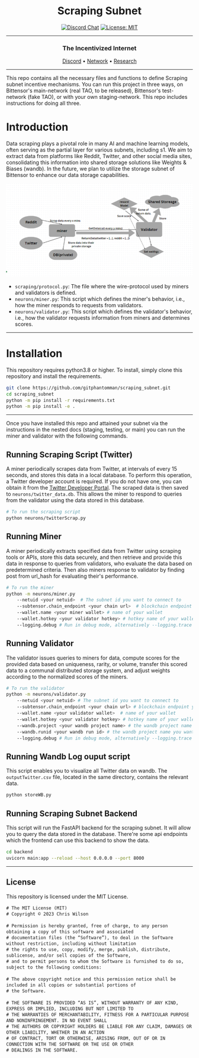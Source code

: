 
<div align="center">

# **Scraping Subnet** <!-- omit in toc -->
[![Discord Chat](https://img.shields.io/discord/308323056592486420.svg)](https://discord.gg/bittensor)
[![License: MIT](https://img.shields.io/badge/License-MIT-yellow.svg)](https://opensource.org/licenses/MIT) 

---

### The Incentivized Internet <!-- omit in toc -->

[Discord](https://discord.gg/bittensor) • [Network](https://taostats.io/) • [Research](https://bittensor.com/whitepaper)

</div>

---

This repo contains all the necessary files and functions to define Scraping subnet incentive mechanisms. You can run this project in three ways,
on Bittensor's main-network (real TAO, to be released), Bittensor's test-network (fake TAO), or with your own staging-network. This repo includes instructions for doing all three.

# Introduction

Data scraping plays a pivotal role in many AI and machine learning models, often serving as the partial layer for various subnets, including s1. We aim to extract data from platforms like Reddit, Twitter, and other social media sites, consolidating this information into shared storage solutions like Weights & Biases (wandb). In the future, we plan to utilize the storage subnet of Bittensor to enhance our data storage capabilities. 

![Alt text](docs/Screenshot_18.png)




- `scraping/protocol.py`: The file where the wire-protocol used by miners and validators is defined.
- `neurons/miner.py`: This script which defines the miner's behavior, i.e., how the miner responds to requests from validators.
- `neurons/validator.py`: This script which defines the validator's behavior, i.e., how the validator requests information from miners and determines scores.

</div>



---

# Installation
This repository requires python3.8 or higher. To install, simply clone this repository and install the requirements.
```bash
git clone https://github.com/gitphantomman/scraping_subnet.git
cd scraping_subnet
python -m pip install -r requirements.txt
python -m pip install -e .
```

</div>

---

Once you have installed this repo and attained your subnet via the instructions in the nested docs (staging, testing, or main) you can run the miner and validator with the following commands.

## Running Scraping Script (Twitter)
A miner periodically scrapes data from Twitter, at intervals of every 15 seconds, and stores this data in a local database. To perform this operation, a Twitter developer account is required. If you do not have one, you can obtain it from the [Twitter Developer Portal](https://developer.twitter.com/en/portal/products).
The scraped data is then saved to `neurons/twitter_data.db`. This allows the miner to respond to queries from the validator using the data stored in this database.
```bash
# To run the scraping script
python neurons/twitterScrap.py 
```


## Running Miner
A miner periodically extracts specified data from Twitter using scraping tools or APIs, store this data securely, and then retrieve and provide this data in response to queries from validators, who evaluate the data based on predetermined criteria.
Then also miners response to validator by finding post from url_hash for evaluating their's performance.
```bash
# To run the miner
python -m neurons/miner.py 
    --netuid <your netuid>  # The subnet id you want to connect to
    --subtensor.chain_endpoint <your chain url>  # blockchain endpoint you want to connect
    --wallet.name <your miner wallet> # name of your wallet
    --wallet.hotkey <your validator hotkey> # hotkey name of your wallet
    --logging.debug # Run in debug mode, alternatively --logging.trace for trace mode
```

## Running Validator

The validator issues queries to miners for data, compute scores for the provided data based on uniqueness, rarity, or volume, transfer this scored data to a communal distributed storage system, and adjust weights according to the normalized scores of the miners.

```bash
# To run the validator
python -m neurons/validator.py 
    --netuid <your netuid> # The subnet id you want to connect to
    --subtensor.chain_endpoint <your chain url> # blockchain endpoint you want to connect
    --wallet.name <your validator wallet>  # name of your wallet
    --wallet.hotkey <your validator hotkey> # hotkey name of your wallet
    --wandb.project <your wandb project name> # the wandb project name you want to save to (Default: zhjgapym)
    --wandb.runid <your wandb run id> # the wandb project name you want to save to (Default: scraping_subnet-neurons) 
    --logging.debug # Run in debug mode, alternatively --logging.trace for trace mode
```

## Running Wandb Log ouput script

This script enables you to visualize all Twitter data on wandb.
The `outputTwitter.csv` file, located in the same directory, contains the relevant data.

```bash
python storeWB.py
```

## Running Scraping Subnet Backend

This script will run the FastAPI backend for the scraping subnet. It will allow you to query the data stored in the database.
There're some api endpoints which the frontend can use this backend to show the data.
```bash
cd backend
uvicorn main:app --reload --host 0.0.0.0 --port 8000
```

</div>

</div>

---

## License
This repository is licensed under the MIT License.
```text
# The MIT License (MIT)
# Copyright © 2023 Chris Wilson

# Permission is hereby granted, free of charge, to any person obtaining a copy of this software and associated
# documentation files (the “Software”), to deal in the Software without restriction, including without limitation
# the rights to use, copy, modify, merge, publish, distribute, sublicense, and/or sell copies of the Software,
# and to permit persons to whom the Software is furnished to do so, subject to the following conditions:

# The above copyright notice and this permission notice shall be included in all copies or substantial portions of
# the Software.

# THE SOFTWARE IS PROVIDED “AS IS”, WITHOUT WARRANTY OF ANY KIND, EXPRESS OR IMPLIED, INCLUDING BUT NOT LIMITED TO
# THE WARRANTIES OF MERCHANTABILITY, FITNESS FOR A PARTICULAR PURPOSE AND NONINFRINGEMENT. IN NO EVENT SHALL
# THE AUTHORS OR COPYRIGHT HOLDERS BE LIABLE FOR ANY CLAIM, DAMAGES OR OTHER LIABILITY, WHETHER IN AN ACTION
# OF CONTRACT, TORT OR OTHERWISE, ARISING FROM, OUT OF OR IN CONNECTION WITH THE SOFTWARE OR THE USE OR OTHER
# DEALINGS IN THE SOFTWARE.
```
